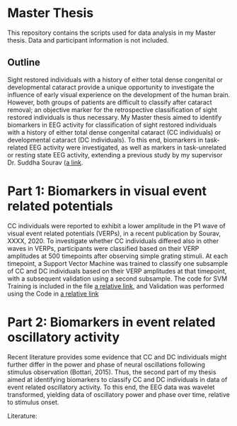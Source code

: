 # Master Thesis
This repository contains the scripts used for data analysis in my Master thesis. Data and participant information is not included.


## Outline

Sight restored individuals with a history of either total dense congenital or developmental cataract provide a unique opportunity to investigate the influence of early visual experience on the development of the human brain. However, both groups of patients are difficult to classify after cataract removal; an objective marker for the retrospective classification of sight restored individuals is thus necessary. My Master thesis aimed to identify biomarkers in EEG activity for classification of sight restored individuals with a history of either total dense congenital cataract (CC individuals) or developmental cataract (DC individuals). To this end, biomarkers in task-related EEG activity were investigated, as well as markers in task-unrelated or resting state EEG activity, extending a previous study by my supervisor Dr. Suddha Sourav ([a link](suddha.sourav@uni-hamburg.de).

# Part 1: Biomarkers in visual event related potentials

CC individuals were reported to exhibit a lower amplitude in the P1 wave of visual event related potentials (VERPs), in a recent publication by Sourav, XXXX, 2020. To investigate whether CC individuals differed also in other waves in VERPs, participants were classified based on their VERP amplitudes at 500 timepoints after observing simple grating stimuli. At each timepoint, a Support Vector Machine was trained to classify one subsample of CC and DC individuals based on their VERP amplitudes at that timepoint, with a subsequent validation using a second subsample. The code for SVM Training is included in the file [a relative link](VERP_Training.Rmd), and Validation was performed using the Code in [a relative link](VERP_Validation.Rmd)


# Part 2: Biomarkers in event related oscillatory activity

Recent literature provides some evidence that CC and DC individuals might further differ in the power and phase of neural oscillations following stimulus observation (Bottari, 2015). Thus, the second part of my thesis aimed at identifying biomarkers to classify CC and DC individuals in data of event related oscillatory activity. To this end, the EEG data was wavelet transformed, yielding data of oscillatory power and phase over time, relative to stimulus onset. 




Literature:


